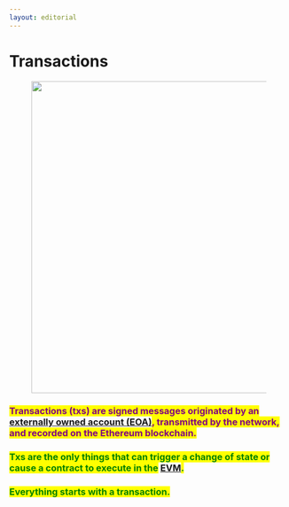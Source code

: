 ```yaml
---
layout: editorial
---
```


# Transactions

<figure><img src="../../../../../../../../.gitbook/assets/pexels-btgl-♡-6558240.jpg" alt="" width="563"><figcaption></figcaption></figure>

### <mark style="color:purple;">Transactions (txs) are signed messages originated by an</mark> [externally owned account (EOA)](../ethereum-accounts.md)<mark style="color:purple;">, transmitted by the network, and recorded on the Ethereum blockchain.</mark>&#x20;

### <mark style="color:green;">Txs are the only things that can trigger a change of state or cause a contract to execute in the</mark> [EVM](../ethereum/the-ethereum-virtual-machine.md)<mark style="color:green;">.</mark>&#x20;

### <mark style="color:green;">Everything starts with a transaction.</mark>
